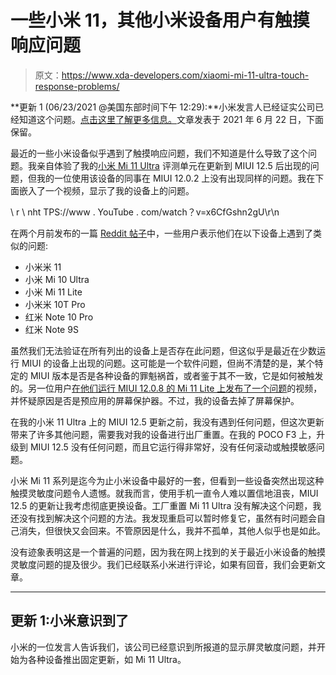 # 一些小米 11，其他小米设备用户有触摸响应问题

> 原文：<https://www.xda-developers.com/xiaomi-mi-11-ultra-touch-response-problems/>

**更新 1 (06/23/2021 @美国东部时间下午 12:29):**小米发言人已经证实公司已经知道这个问题。[点击这里了解更多信息。](#update1)文章发表于 2021 年 6 月 22 日，下面保留。

最近的一些小米设备似乎遇到了触摸响应问题，我们不知道是什么导致了这个问题。我亲自体验了我的[小米 Mi 11 Ultra](https://www.xda-developers.com/xiaomi-mi-11-ultra/) 评测单元在更新到 MIUI 12.5 后出现的问题，但我的一位使用该设备的同事在 MIUI 12.0.2 上没有出现同样的问题。我在下面嵌入了一个视频，显示了我的设备上的问题。

\ r \ nht TPS://www . YouTube . com/watch？v=x6CfGshn2gU\r\n

在两个月前发布的一篇 [Reddit 帖子](https://www.reddit.com/r/Xiaomi/comments/mpdnbi/mi_11_touch_screen_problems_none_responsive/)中，一些用户表示他们在以下设备上遇到了类似的问题:

*   小米米 11
*   小米 Mi 10 Ultra
*   小米 Mi 11 Lite
*   小米米 10T Pro
*   红米 Note 10 Pro
*   红米 Note 9S

虽然我们无法验证在所有列出的设备上是否存在此问题，但这似乎是最近在少数运行 MIUI 的设备上出现的问题。这可能是一个软件问题，但尚不清楚的是，某个特定的 MIUI 版本是否是各种设备的罪魁祸首，或者鉴于其不一致，它是如何被触发的。另一位用户[在他们运行 MIUI 12.0.8 的 Mi 11 Lite 上发布了一个问题](https://www.reddit.com/r/Xiaomi/comments/ngeuxq/anyone_else_experiencing_unresponsive_screen_on/)的视频，并怀疑原因是否是预应用的屏幕保护器。不过，我的设备去掉了屏幕保护。

在我的小米 11 Ultra 上的 MIUI 12.5 更新之前，我没有遇到任何问题，但这次更新带来了许多其他问题，需要我对我的设备进行出厂重置。在我的 POCO F3 上，升级到 MIUI 12.5 没有任何问题，而且它运行得非常好，没有任何滚动或触摸敏感问题。

小米 Mi 11 系列是迄今为止小米设备中最好的一套，但看到一些设备突然出现这种触摸灵敏度问题令人遗憾。就我而言，使用手机一直令人难以置信地沮丧，MIUI 12.5 的更新让我考虑彻底更换设备。工厂重置 Mi 11 Ultra 没有解决这个问题，我还没有找到解决这个问题的方法。我发现重启可以暂时修复它，虽然有时问题会自己消失，但很快又会回来。不管原因是什么，我并不孤单，其他人似乎也是如此。

没有迹象表明这是一个普遍的问题，因为我在网上找到的关于最近小米设备的触摸灵敏度问题的提及很少。我们已经联系小米进行评论，如果有回音，我们会更新文章。

* * *

## 更新 1:小米意识到了

小米的一位发言人告诉我们，该公司已经意识到所报道的显示屏灵敏度问题，并开始为各种设备推出固定更新，如 Mi 11 Ultra。